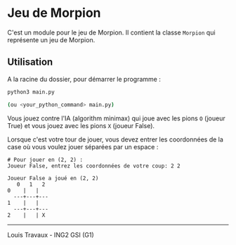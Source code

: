 # Jeu de Morpion

C'est un module pour le jeu de Morpion. Il contient la classe `Morpion` qui représente un jeu de Morpion.

## Utilisation

A la racine du dossier, pour démarrer le programme :

```bash
python3 main.py

(ou <your_python_command> main.py)
```

Vous jouez contre l'IA (algorithm minimax) qui joue avec les pions `O` (joueur True) et vous jouez avec les pions `X` (joueur False).  

Lorsque c'est votre tour de jouer, vous devez entrer les coordonnées de la case où vous voulez jouer séparées par un espace :  

```
# Pour jouer en (2, 2) :
Joueur False, entrez les coordonnées de votre coup: 2 2

Joueur False a joué en (2, 2)
   0   1   2
0    |   |  
  ---+---+---
1    |   |  
  ---+---+---
2    |   | X
```

--- 

Louis Travaux - ING2 GSI (G1)